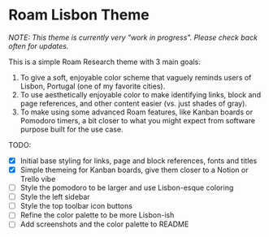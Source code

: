 # Roam Lisbon Theme

*NOTE: This theme is currently very "work in progress". Please check back often for updates.*

This is a simple Roam Research theme with 3 main goals:

1. To give a soft, enjoyable color scheme that vaguely reminds users of Lisbon, Portugal (one of my favorite cities).
2. To use aesthetically enjoyable color to make identifying links, block and page references, and other content easier (vs. just shades of gray).
3. To make using some advanced Roam features, like Kanban boards or Pomodoro timers, a bit closer to what you might expect from software purpose built for the use case.

TODO:
- [x] Initial base styling for links, page and block references, fonts and titles
- [x] Simple themeing for Kanban boards, give them closer to a Notion or Trello vibe
- [ ] Style the pomodoro to be larger and use Lisbon-esque coloring
- [ ] Style the left sidebar
- [ ] Style the top toolbar icon buttons
- [ ] Refine the color palette to be more Lisbon-ish
- [ ] Add screenshots and the color palette to README
